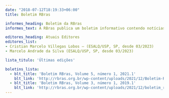 ```yaml
---
date: "2018-07-12T18:19:33+06:00"
title: Boletim RBras

informes_heading: Boletim da RBras
informes_text: A RBras publica um boletim informativo contendo notícias sobre as atividades dos sócios, cartas ao editor e comentários dos sócios e editoriais. Ele fornece um meio para expressar ideias sobre questões estatísticas e biométricas e é publicado semestralmente. Se você deseja enviar conteúdo para o Boletim, entre em contato com um dos editores.

editores_heading: Atuais Editores
editores_list:
- Cristian Marcelo Villegas Lobos – (ESALQ/USP, SP, desde 03/2023)
- Marcelo Andrade da Silva (ESALQ/USP, SP, desde 03/2023)

lista_titulo: 'Últimas edições'

boletins_lista:
  - blt_title: 'Boletim RBras, Volume 5, número 1, 2021.1'
    blt_link: 'http://rbras.org.br/wp-content/uploads/2021/12/Boletim-Rbras-2021.1.pdf'
  - blt_title: 'Boletim RBras, Volume 3, número 1, 2019.1'
    blt_link: 'http://rbras.org.br/wp-content/uploads/2021/12/boletim_rbras_2019.1.pdf'
---
```

